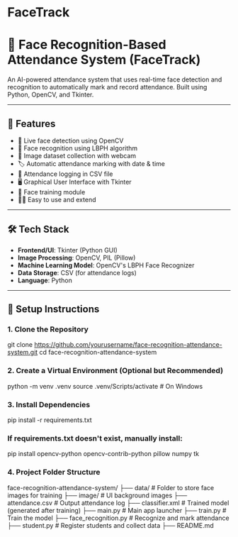 # FaceTrack
# 🎯 Face Recognition-Based Attendance System (FaceTrack)

An AI-powered attendance system that uses real-time face detection and recognition to automatically mark and record attendance. Built using Python, OpenCV, and Tkinter.

---

## 📌 Features

- 🎥 Live face detection using OpenCV
- 🧠 Face recognition using LBPH algorithm
- 📂 Image dataset collection with webcam
- 🏷️ Automatic attendance marking with date & time
- 💾 Attendance logging in CSV file
- 🖥️ Graphical User Interface with Tkinter
- 📸 Face training module
- 👨‍💻 Easy to use and extend

---

## 🛠️ Tech Stack

- **Frontend/UI**: Tkinter (Python GUI)
- **Image Processing**: OpenCV, PIL (Pillow)
- **Machine Learning Model**: OpenCV's LBPH Face Recognizer
- **Data Storage**: CSV (for attendance logs)
- **Language**: Python

---

## 🚀 Setup Instructions

### 1. Clone the Repository

git clone https://github.com/yourusername/face-recognition-attendance-system.git
cd face-recognition-attendance-system

### 2. Create a Virtual Environment (Optional but Recommended)
python -m venv .venv
source .venv/Scripts/activate  # On Windows


### 3. Install Dependencies

pip install -r requirements.txt

### If requirements.txt doesn't exist, manually install:
pip install opencv-python opencv-contrib-python pillow numpy tk

### 4. Project Folder Structure

face-recognition-attendance-system/
├── data/                      # Folder to store face images for training
├── image/                     # UI background images
├── attendance.csv             # Output attendance log
├── classifier.xml             # Trained model (generated after training)
├── main.py                    # Main app launcher
├── train.py                   # Train the model
├── face_recognition.py        # Recognize and mark attendance
├── student.py                 # Register students and collect data
├── README.md    
